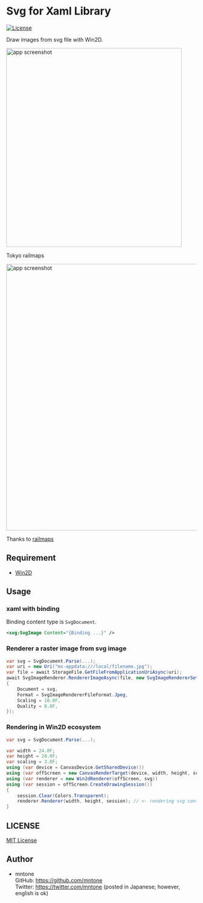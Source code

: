 # Svg for Xaml Library

[![License](https://img.shields.io/github/license/mntone/SvgForXaml.svg?style=flat-square)](https://github.com/mntone/SvgForXaml/blob/master/LICENSE.txt)

Draw images from svg file with Win2D.

<img src="https://github.com/mntone/SvgForXaml/blob/master/images/ss.png" alt="app screenshot" width="464" height="526">

Tokyo railmaps

<img src="https://github.com/mntone/SvgForXaml/blob/master/images/ss2.png" alt="app screenshot" width="867" height="705">

Thanks to [railmaps](https://github.com/hashcc/railmaps)

## Requirement

- [Win2D](https://github.com/Microsoft/Win2D)


## Usage

### xaml with binding

Binding content type is `SvgDocument`.

```xml
<svg:SvgImage Content="{Binding ...}" />
```

### Renderer a raster image from svg image

```csharp
var svg = SvgDocument.Parse(...);
var uri = new Uri("ms-appdata:///local/filename.jpg");
var file = await StorageFile.GetFileFromApplicationUriAsync(uri);
await SvgImageRenderer.RendererImageAsync(file, new SvgImageRendererSettings()
{
	Document = svg,
	Format = SvgImageRendererFileFormat.Jpeg,
	Scaling = 10.0F,
	Quality = 0.8F,
});
```

### Rendering in Win2D ecosystem

```csharp
var svg = SvgDocument.Parse(...);

var width = 24.0F;
var height = 24.0F;
var scaling = 3.0F;
using (var device = CanvasDevice.GetSharedDevice())
using (var offScreen = new CanvasRenderTarget(device, width, height, scaling * 96.0F))
using (var renderer = new Win2dRenderer(offScreen, svg))
using (var session = offScreen.CreateDrawingSession())
{
	session.Clear(Colors.Transparent);
	renderer.Renderer(width, height, session); // <- rendering svg content
}
```

## LICENSE

[MIT License](https://github.com/mntone/SvgForXaml/blob/master/LICENSE.txt)


## Author

- mntone<br>
	GitHub: https://github.com/mntone<br>
	Twitter: https://twitter.com/mntone (posted in Japanese; however, english is ok)